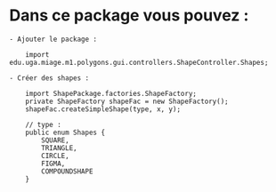 # Dans ce package vous pouvez :
    - Ajouter le package :
```
    import edu.uga.miage.m1.polygons.gui.controllers.ShapeController.Shapes;
```
    - Créer des shapes :
```
    import ShapePackage.factories.ShapeFactory;
    private ShapeFactory shapeFac = new ShapeFactory();
    shapeFac.createSimpleShape(type, x, y);

    // type :
    public enum Shapes {
        SQUARE,
        TRIANGLE,
        CIRCLE,
        FIGMA,
        COMPOUNDSHAPE
    }
```
